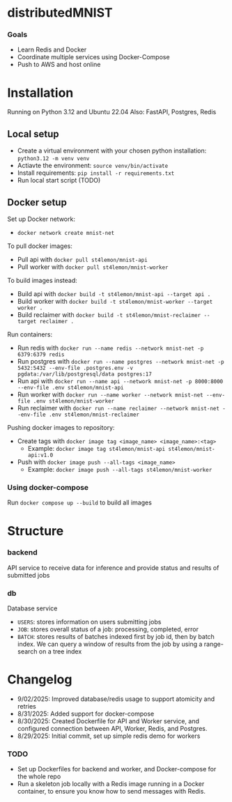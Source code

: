 # distributedMNIST

### Goals
- Learn Redis and Docker
- Coordinate multiple services using Docker-Compose
- Push to AWS and host online

# Installation

Running on Python 3.12 and Ubuntu 22.04
Also: FastAPI, Postgres, Redis

## Local setup

- Create a virtual environment with your chosen python installation: `python3.12 -m venv venv`
- Actiavte the environment: `source venv/bin/activate`
- Install requirements: `pip install -r requirements.txt`
- Run local start script (TODO)

## Docker setup

Set up Docker network:
- `docker network create mnist-net`

To pull docker images:
- Pull api with `docker pull st4lemon/mnist-api`
- Pull worker with `docker pull st4lemon/mnist-worker`

To build images instead:
- Build api with `docker build -t st4lemon/mnist-api --target api .`
- Build worker with `docker build -t st4lemon/mnist-worker --target worker .`
- Build reclaimer with `docker build -t st4lemon/mnist-reclaimer --target reclaimer .`

Run containers:
- Run redis with `docker run --name redis --network mnist-net -p 6379:6379 redis`
- Run postgres with `docker run --name postgres --network mnist-net -p 5432:5432 --env-file .postgres.env -v pgdata:/var/lib/postgresql/data postgres:17`
- Run api with `docker run --name api --network mnist-net -p 8000:8000 --env-file .env st4lemon/mnist-api`
- Run worker with `docker run --name worker --network mnist-net --env-file .env st4lemon/mnist-worker`
- Run reclaimer with `docker run --name reclaimer --network mnist-net --env-file .env st4lemon/mnist-reclaimer`

Pushing docker images to repository:
- Create tags with `docker image tag <image_name> <image_name>:<tag>`
    - Example: `docker image tag st4lemon/mnist-api st4lemon/mnist-api:v1.0`
- Push with `docker image push --all-tags <image_name>`
    - Example: `docker image push --all-tags st4lemon/mnist-worker`

### Using docker-compose
Run `docker compose up --build` to build all images

# Structure

### backend
API service to receive data for inference and provide status and results of submitted jobs

### db
Database service 
- `USERS`: stores information on users submitting jobs
- `JOB`: stores overall status of a job: processing, completed, error
- `BATCH`: stores results of batches indexed first by job id, then by batch index. We can query a window of results from the job by using a range-search on a tree index



# Changelog
- 9/02/2025: Improved database/redis usage to support atomicity and retries
- 8/31/2025: Added support for docker-compose
- 8/30/2025: Created Dockerfile for API and Worker service, and configured connection between API, Worker, Redis, and Postgres. 
- 8/29/2025: Initial commit, set up simple redis demo for workers

### TODO
- Set up Dockerfiles for backend and worker, and Docker-compose for the whole repo
- Run a skeleton job locally with a Redis image running in a Docker container, to ensure you know how to send messages with Redis. 